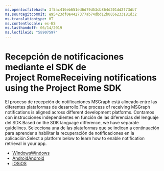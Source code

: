 ```yaml
---
ms.openlocfilehash: 3f5ac416eb651ed6d79d53cb864d201dd2f73db7
ms.sourcegitcommit: e95423df0e4427377ab74dbd12b0056233181d32
ms.translationtype: HT
ms.contentlocale: es-ES
ms.lasthandoff: 06/14/2019
ms.locfileid: "58907597"
---
```

# <a name="receiving-notifications-using-the-project-rome-sdk"></a><span data-ttu-id="206ec-101">Recepción de notificaciones mediante el SDK de Project Rome</span><span class="sxs-lookup"><span data-stu-id="206ec-101">Receiving notifications using the Project Rome SDK</span></span>

<span data-ttu-id="206ec-102">El proceso de recepción de notificaciones MSGraph está alineado entre las diferentes plataformas de desarrollo.</span><span class="sxs-lookup"><span data-stu-id="206ec-102">The process of receiving MSGraph notifications is aligned across different development platforms.</span></span> <span data-ttu-id="206ec-103">Contamos con instrucciones independientes en función de las diferencias del lenguaje del SDK.</span><span class="sxs-lookup"><span data-stu-id="206ec-103">Based on the SDK language difference, we have separate guidelines.</span></span> <span data-ttu-id="206ec-104">Selecciona una de las plataformas que se indican a continuación para aprender a habilitar la recuperación de notificaciones en la aplicación.</span><span class="sxs-lookup"><span data-stu-id="206ec-104">Select a platform below to learn how to enable notification retrieval in your app.</span></span>

* [<span data-ttu-id="206ec-105">Windows</span><span class="sxs-lookup"><span data-stu-id="206ec-105">Windows</span></span>](how-to-guide-for-windows.md)
* [<span data-ttu-id="206ec-106">Android</span><span class="sxs-lookup"><span data-stu-id="206ec-106">Android</span></span>](how-to-guide-for-android.md)
* [<span data-ttu-id="206ec-107">iOS</span><span class="sxs-lookup"><span data-stu-id="206ec-107">iOS</span></span>](how-to-guide-for-ios.md)